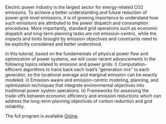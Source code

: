 Electric power industry is the largest sector for energy-related CO2 emissions. To achieve a better understanding and future reduction of power-grid-level emissions, it is of growing importance to understand how such emissions are attributed to the power dispatch and consumption procedures. More importantly, standard grid operations such as economic dispatch and long-term planning tasks are not emission-centric, while the impacts and limits brought by emission objectives and constraints need to be explicitly considered and better understood. 

In this tutorial, based on the fundamentals of physical power flow and optimization of power systems, we will cover recent advancements in the following topics related to emission and power grids: i) Computation-efficient algorithms to trace back each load’s “generation mix” to each generator, so the locational average and marginal emission can be exactly modeled. ii) Emission-aware and emission-centric modeling, planning, and optimization techniques that integrate environmental objectives into traditional power system operations. iii) Frameworks for assessing the trade-offs between economic efficiency and emission reductions which can address the long-term planning objectives of carbon reduction and grid reliability. 

The full program is available [Online](https://sites.google.com/ucsd.edu/smartgridcomm-carbon-tutorial).

